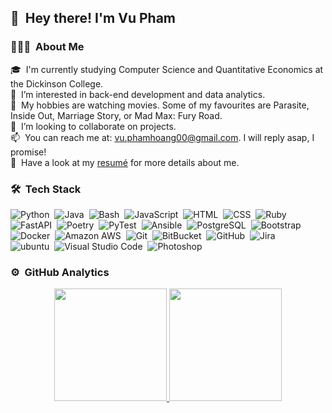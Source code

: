 ## 👋 &nbsp;Hey there! I'm Vu Pham

### 👨🏻‍💻 &nbsp;About Me

🎓 &nbsp;I'm currently studying Computer Science and Quantitative Economics at the Dickinson College.\
🌱 &nbsp;I’m interested in back-end development and data analytics.\
👀 &nbsp;My hobbies are watching movies. Some of my favourites are Parasite, Inside Out, Marriage Story, or Mad Max: Fury Road.\
💞️ &nbsp;I’m looking to collaborate on projects.\
📫 &nbsp;You can reach me at: vu.phamhoang00@gmail.com. I will reply asap, I promise!\
📄 &nbsp;Have a look at my [resumé](https://github.com/vupham04/vupham04.github.io/blob/main/files/Vu%20Pham%20-%20Resume.pdf) for more details about me.

### 🛠 &nbsp;Tech Stack
![Python](https://img.shields.io/badge/-Python-05122A?style=flat&logo=python)&nbsp;
![Java](https://img.shields.io/badge/-Java-05122A?style=flat&logo=Java&logoColor=FFA518)&nbsp;
![Bash](https://img.shields.io/badge/-Bash-05122A?style=flat&logo=gnubash&logoColor=808080)&nbsp;
![JavaScript](https://img.shields.io/badge/-JavaScript-05122A?style=flat&logo=javascript)&nbsp;
![HTML](https://img.shields.io/badge/-HTML-05122A?style=flat&logo=HTML5)&nbsp;
![CSS](https://img.shields.io/badge/-CSS-05122A?style=flat&logo=CSS3&logoColor=1572B6)&nbsp;
![Ruby](https://img.shields.io/badge/-Ruby-05122A?style=flat&logo=Ruby&logoColor=CC0000)\
![FastAPI](https://img.shields.io/badge/-FastAPI-05122A?style=flat&logo=FastAPI&logoColor=009688)&nbsp;
![Poetry](https://img.shields.io/badge/-Poetry-05122A?style=flat&logo=python)&nbsp;
![PyTest](https://img.shields.io/badge/-PyTest-05122A?style=flat&logo=PyTest&logoColor=0A9EDC)&nbsp;
![Ansible](https://img.shields.io/badge/-Ansible-05122A?style=flat&logo=Ansible&logoColor=EE0000)&nbsp;
![PostgreSQL](https://img.shields.io/badge/-PostgreSQL-05122A?style=flat&logo=PostgreSQL&logoColor=4169E1)&nbsp;
![Bootstrap](https://img.shields.io/badge/-Bootstrap-05122A?style=flat&logo=bootstrap&logoColor=563D7C)\
![Docker](https://img.shields.io/badge/-Docker-05122A?style=flat&logo=docker&logoColor=2496ED)&nbsp;
![Amazon AWS](https://img.shields.io/badge/-Amazon%20AWS-05122A?style=flat&logo=amazon-AWS&logoColor=FF9900)&nbsp;
![Git](https://img.shields.io/badge/-Git-05122A?style=flat&logo=git)&nbsp;
![BitBucket](https://img.shields.io/badge/-BitBucket-05122A?style=flat&logo=bitbucket&logoColor=0052CC)&nbsp;
![GitHub](https://img.shields.io/badge/-GitHub-05122A?style=flat&logo=github)&nbsp;
![Jira](https://img.shields.io/badge/-Jira-05122A?style=flat&logo=jira&logoColor=0052CC)\
![ubuntu](https://img.shields.io/badge/-Ubuntu-05122A?style=flat&logo=ubuntu&logoColor=E95420)&nbsp;
![Visual Studio Code](https://img.shields.io/badge/-Visual%20Studio%20Code-05122A?style=flat&logo=visual-studio-code&logoColor=007ACC)&nbsp;
![Photoshop](https://img.shields.io/badge/-Photoshop-05122A?style=flat&logo=adobe-photoshop)&nbsp;

### ⚙️ &nbsp;GitHub Analytics

<p align="center">
<a href="https://github.com/vupham04">
  <img height="180em" src="https://github-readme-stats-eight-theta.vercel.app/api?username=vupham04&show_icons=true&theme=algolia&include_all_commits=true&count_private=true"/>
  <img height="180em" src="https://github-readme-stats-eight-theta.vercel.app/api/top-langs/?username=vupham04&layout=compact&langs_count=8&theme=algolia"/>
</a>
</p>
